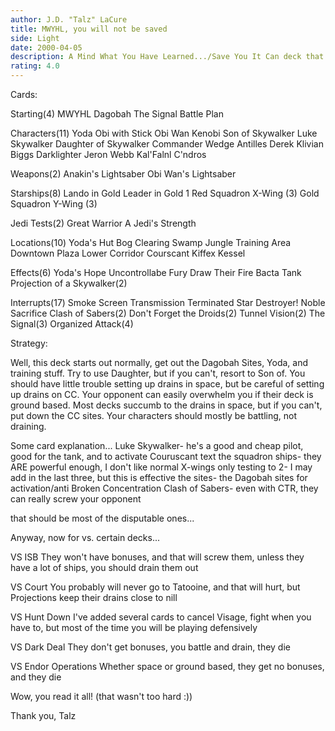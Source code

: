 ```yaml
---
author: J.D. "Talz" LaCure
title: MWYHL, you will not be saved
side: Light
date: 2000-04-05
description: A Mind What You Have Learned.../Save You It Can deck that trains to test 2 and can drain or battle.
rating: 4.0
---
```

Cards: 

Starting(4)
MWYHL
Dagobah
The Signal
Battle Plan

Characters(11)
Yoda
Obi with Stick
Obi Wan Kenobi
Son of Skywalker
Luke Skywalker
Daughter of Skywalker
Commander Wedge Antilles
Derek Klivian
Biggs Darklighter
Jeron Webb
Kal'Falnl C'ndros

Weapons(2)
Anakin's Lightsaber
Obi Wan's Lightsaber

Starships(8)
Lando in
Gold Leader in Gold 1
Red Squadron X-Wing (3)
Gold Squadron Y-Wing (3)

Jedi Tests(2)
Great Warrior
A Jedi's Strength

Locations(10)
Yoda's Hut
Bog Clearing
Swamp
Jungle
Training Area
Downtown Plaza
Lower Corridor
Courscant
Kiffex
Kessel

Effects(6)
Yoda's Hope
Uncontrollabe Fury
Draw Their Fire
Bacta Tank
Projection of a Skywalker(2)

Interrupts(17)
Smoke Screen
Transmission Terminated
Star Destroyer!
Noble Sacrifice
Clash of Sabers(2)
Don't Forget the Droids(2)
Tunnel Vision(2)
The Signal(3)
Organized Attack(4) 

Strategy: 

Well, this deck starts out normally, get out the Dagobah Sites, Yoda, and training stuff.  Try to use Daughter, but if you can't, resort to Son of.  You should have little trouble setting up drains in space, but be careful of setting up drains on CC.  Your opponent can easily overwhelm you if their deck is ground based.  Most decks succumb to the drains in space, but if you can't, put down the CC sites.  Your characters should mostly be battling, not draining.

Some card explanation...
Luke Skywalker- he's a good and cheap pilot, good for the tank, and to activate Couruscant text
the squadron ships- they ARE powerful enough, I don't like normal X-wings
only testing to 2- I may add in the last three, but this is effective
the sites- the Dagobah sites for activation/anti Broken Concentration
Clash of Sabers- even with CTR, they can really screw your opponent

that should be most of the disputable ones...

Anyway, now for vs. certain decks...

VS ISB
They won't have bonuses, and that will screw them, unless they have a lot of ships, you should drain them out

VS Court
You probably will never go to Tatooine, and that will hurt, but Projections keep their drains close to nill

VS Hunt Down
I've added several cards to cancel Visage, fight when you have to, but most of the time you will be playing defensively

VS Dark Deal
They don't get bonuses, you battle and drain, they die

VS Endor Operations
Whether space or ground based, they get no bonuses, and they die

Wow, you read it all! (that wasn't too hard :))

Thank you,
Talz 